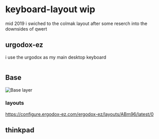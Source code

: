 # keyboard-layout wip
mid 2019 i swiched to the colmak layout after some reserch into the downsides of qwert
## urgodox-ez
i use the urgodox as my main desktop keyboard 
```
```
## Base
![Base layer](https://raw.githubusercontent.com/silasanderson/keyboard-layout/master/base.png)
### layouts
https://configure.ergodox-ez.com/ergodox-ez/layouts/ABm96/latest/0
## thinkpad
